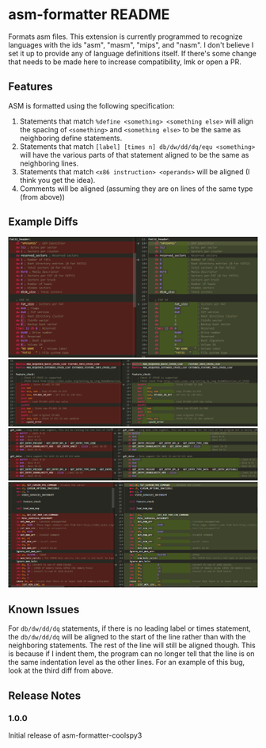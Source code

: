 # asm-formatter README

Formats asm files. This extension is currently programmed to recognize languages with the ids "asm", "masm", "mips", and "nasm". I don't believe I set it up to provide any of language definitions itself. If there's some change that needs to be made here to increase compatibility, lmk or open a PR.

## Features

ASM is formatted using the following specification:

1. Statements that match `%define <something> <something else>` will align the spacing of `<something>` and `<something else>` to be the same as neighboring define statements.
2. Statements that match `[label] [times n] db/dw/dd/dq/equ <something>` will have the various parts of that statement aligned to be the same as neighboring lines.
3. Statements that match `<x86 instruction> <operands>` will be aligned (I think you get the idea).
4. Comments will be aligned (assuming they are on lines of the same type (from above))

## Example Diffs
![fat32_bpb_diff](images/fat32_bpb_diff.png)
![feature_check_diff](images/feature_check_diff.png)
![gdt_diff](images/gdt_diff.png)
![kernel_diff](images/kernel_diff.png)

## Known Issues

For `db/dw/dd/dq` statements, if there is no leading label or times statement, the `db/dw/dd/dq` will be aligned to the start of the line rather than with the neighboring statements. The rest of the line will still be aligned though. This is because if I indent them, the program can no longer tell that the line is on the same indentation level as the other lines. For an example of this bug, look at the third diff from above.

## Release Notes

### 1.0.0

Initial release of asm-formatter-coolspy3